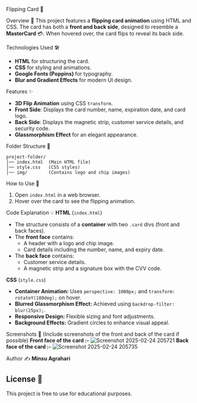 Flipping Card 🎴

Overview 📌
This project features a **flipping card animation** using HTML and CSS. The card has both a **front and back side**, designed to resemble a **MasterCard** 💳. When hovered over, the card flips to reveal its back side.

Technologies Used 🛠️
- **HTML** for structuring the card.
- **CSS** for styling and animations.
- **Google Fonts (Poppins)** for typography.
- **Blur and Gradient Effects** for modern UI design.

Features ✨
- **3D Flip Animation** using CSS `transform`.
- **Front Side**: Displays the card number, name, expiration date, and card logo.
- **Back Side**: Displays the magnetic strip, customer service details, and security code.
- **Glassmorphism Effect** for an elegant appearance.

Folder Structure 📂
```
project-folder/
│── index.html  (Main HTML file)
│── style.css   (CSS styles)
│── img/        (Contains logo and chip images)
```

How to Use 🚀
1. Open `index.html` in a web browser.
2. Hover over the card to see the flipping animation.

Code Explanation 💡
**HTML** (`index.html`)
- The structure consists of a **container** with two `.card` divs (front and back faces).
- The **front face** contains:
  - A header with a logo and chip image.
  - Card details including the number, name, and expiry date.
- The **back face** contains:
  - Customer service details.
  - A magnetic strip and a signature box with the CVV code.

**CSS** (`style.css`)
- **Container Animation:** Uses `perspective: 1000px;` and `transform: rotateY(180deg);` on hover.
- **Blurred Glassmorphism Effect:** Achieved using `backdrop-filter: blur(25px);`.
- **Responsive Design:** Flexible sizing and font adjustments.
- **Background Effects:** Gradient circles to enhance visual appeal.

Screenshots 📸
(Include screenshots of the front and back of the card if possible)
**Front face of the card :-**
![Screenshot 2025-02-24 205721](https://github.com/user-attachments/assets/6eaee5fa-4036-4cc3-8114-2eb5c5ec3d11)
**Back face of the card :-**
![Screenshot 2025-02-24 205735](https://github.com/user-attachments/assets/eae82432-197a-4b36-a4f5-8b23338a38b5)

Author ✍️
**Minsu Agrahari**

## License 📜
This project is free to use for educational purposes.

